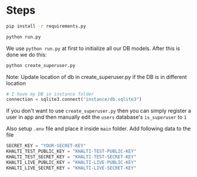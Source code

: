 # Steps

```bash
pip install -r requirements.py
```


```bash
python run.py
```
We use `python run.py` at first to initialize all our DB models. After this is done we do this:
```bash
python create_superuser.py
```
Note: Update location of db in create_superuser.py if the DB is in different location
```python
# I have my DB in instance folder
connection = sqlite3.connect("instance/db.sqlite3")
```
If you don't want to use ``create_superuser.py`` then you can simply register a user in app and then manually edit the ``users`` database's ``is_superuser`` to ``1`` 

Also setup ``.env`` file and place it inside `main` folder. Add following data to the file
```python
SECRET_KEY = "YOUR-SECRET-KEY"
KHALTI_TEST_PUBLIC_KEY = "KHALTI-TEST-PUBLIC-KEY"
KHALTI_TEST_SECRET_KEY = "KHALTI-TEST-SECRET-KEY"
KHALTI_LIVE_PUBLIC_KEY = "KHALTI-LIVE-PUBLIC-KEY"
KHALTI_LIVE_SECRET_KEY = "KHALTI-LIVE-SECRET-KEY"
```

